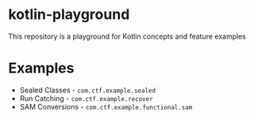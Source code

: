 # kotlin-playground
This repository is a playground for Kotlin concepts and feature examples

# Examples

- Sealed Classes - `com.ctf.example.sealed`
- Run Catching - `com.ctf.example.recover`
- SAM Conversions - `com.ctf.example.functional.sam`